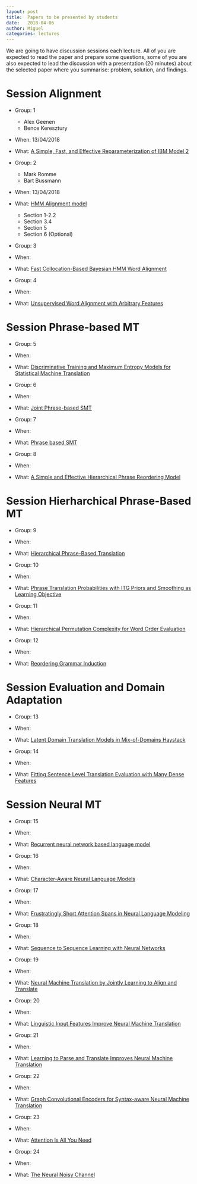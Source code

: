 ```yaml
---
layout: post
title:  Papers to be presented by students
date:   2018-04-06
author: Miguel
categories: lectures
---
```


We are going to have discussion sessions each lecture.
All of you are expected to read the paper and prepare some questions, some of you are also expected to lead the discussion with a presentation (20 minutes) about the selected paper where you summarise: problem, solution, and findings.


# Session Alignment

* Group: 1
  * Alex Geenen
  * Bence Keresztury
* When: 13/04/2018
* What: [A Simple, Fast, and Effective Reparameterization of IBM Model 2](http://www.aclweb.org/anthology/N13-1073.pdf)


* Group: 2
  * Mark Romme
  * Bart Bussmann
* When: 13/04/2018
* What: [HMM Alignment model](https://www.cse.iitb.ac.in/~pb/cs626-2013/word-alignment/alignment-comparison-J03-1002.pdf)
  * Section 1-2.2
  * Section 3.4
  * Section 5
  * Section 6 (Optional)

* Group: 3
* When: 
* What: [Fast Collocation-Based Bayesian HMM Word Alignment](http://www.aclweb.org/anthology/C/C16/C16-1296.pdf)

* Group: 4
* When: 
* What: [Unsupervised Word Alignment with Arbitrary Features](http://www.aclweb.org/anthology/P11-1042)


# Session Phrase-based MT

* Group: 5
* When: 
* What: [Discriminative Training and Maximum Entropy Models for Statistical Machine Translation](http://www.aclweb.org/anthology/P02-1038)

* Group: 6
* When: 
* What: [Joint Phrase-based SMT](http://citeseerx.ist.psu.edu/viewdoc/summary?doi=10.1.1.19.4471)

* Group: 7
* When: 
* What: [Phrase based SMT](http://acl.ldc.upenn.edu/N/N03/N03-1017.pdf)

* Group: 8
* When: 
* What: [A Simple and Effective Hierarchical Phrase Reordering Model](http://www.aclweb.org/anthology/D08-1089.pdf)

# Session Hierharchical Phrase-Based MT

* Group: 9
* When: 
* What: [Hierarchical Phrase-Based Translation](https://www.mitpressjournals.org/doi/pdf/10.1162/coli.2007.33.2.201)

* Group: 10
* When: 
* What: [Phrase Translation Probabilities with ITG Priors and Smoothing as Learning Objective](http://www.aclweb.org/anthology/D08-1066)

* Group: 11
* When: 
* What: [Hierarchical Permutation Complexity for Word Order Evaluation](http://aclweb.org/anthology/C/C16/C16-1204.pdf)

* Group: 12
* When: 
* What: [Reordering Grammar Induction](http://aclweb.org/anthology/D15-1005.pdf)

# Session Evaluation and Domain Adaptation

* Group: 13
* When: 
* What: [Latent Domain Translation Models in Mix-of-Domains Haystack](http://aclweb.org/anthology/C/C16/C16-1204.pdf)

* Group: 14
* When: 
* What: [Fitting Sentence Level Translation Evaluation with Many Dense Features](http://aclweb.org/anthology/C/C16/C16-1204.pdf)


# Session Neural MT

* Group: 15
* When: 
* What: [Recurrent neural network based language model](http://www.fit.vutbr.cz/research/groups/speech/publi/2010/mikolov_interspeech2010_IS100722.pdf)

* Group: 16
* When:
* What: [Character-Aware Neural Language Models](https://arxiv.org/pdf/1508.06615.pdf)

* Group: 17
* When:
* What: [Frustratingly Short Attention Spans in Neural Language Modeling](https://arxiv.org/pdf/1702.04521.pdf)

* Group: 18
* When:
* What: [Sequence to Sequence Learning with Neural Networks](https://papers.nips.cc/paper/5346-sequence-to-sequence-learning-with-neural-networks.pdf)

* Group: 19
* When:
* What: [Neural Machine Translation by Jointly Learning to Align and Translate](https://arxiv.org/pdf/1409.0473.pdf)

* Group: 20
* When:
* What: [Linguistic Input Features Improve Neural Machine Translation](http://www.aclweb.org/anthology/W16-2209.pdf)


* Group: 21
* When:
* What: [Learning to Parse and Translate Improves Neural Machine Translation](https://arxiv.org/pdf/1702.03525.pdf)

* Group: 22
* When:
* What: [Graph Convolutional Encoders for Syntax-aware Neural Machine Translation](http://aclweb.org/anthology/D/D17/D17-1209.pdf)

* Group: 23
* When:
* What: [Attention Is All You Need](https://arxiv.org/abs/1706.03762)

* Group: 24
* When:
* What: [The Neural Noisy Channel](https://arxiv.org/pdf/1702.03525.pdf)





